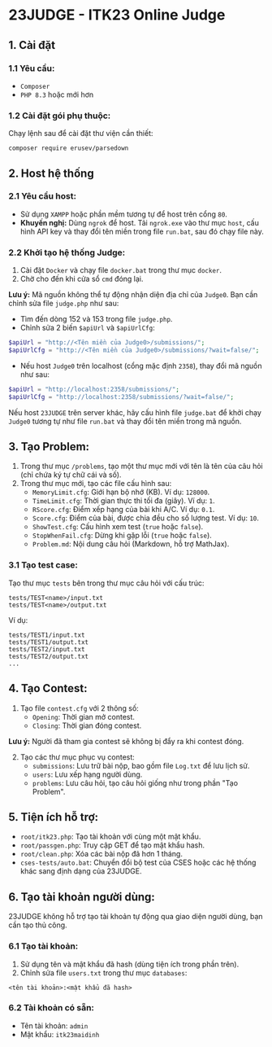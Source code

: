 # 23JUDGE - ITK23 Online Judge

## 1. Cài đặt
### 1.1 Yêu cầu:
- `Composer`
- `PHP 8.3` hoặc mới hơn

### 1.2 Cài đặt gói phụ thuộc:
Chạy lệnh sau để cài đặt thư viện cần thiết:
```
composer require erusev/parsedown
```

## 2. Host hệ thống
### 2.1 Yêu cầu host:
- Sử dụng `XAMPP` hoặc phần mềm tương tự để host trên cổng `80`.
- **Khuyến nghị:** Dùng `ngrok` để host. Tải `ngrok.exe` vào thư mục `host`, cấu hình API key và thay đổi tên miền trong file `run.bat`, sau đó chạy file này.

### 2.2 Khởi tạo hệ thống Judge:
1. Cài đặt `Docker` và chạy file `docker.bat` trong thư mục `docker`.
2. Chờ cho đến khi cửa sổ `cmd` đóng lại.

**Lưu ý:** Mã nguồn không thể tự động nhận diện địa chỉ của `Judge0`. Bạn cần chỉnh sửa file `judge.php` như sau:
- Tìm đến dòng 152 và 153 trong file `judge.php`.
- Chỉnh sửa 2 biến `$apiUrl` và `$apiUrlCfg`:
```php
$apiUrl = "http://<Tên miền của Judge0>/submissions/";
$apiUrlCfg = "http://<Tên miền của Judge0>/submissions/?wait=false/";
```
- Nếu host `Judge0` trên localhost (cổng mặc định `2358`), thay đổi mã nguồn như sau:
```php
$apiUrl = "http://localhost:2358/submissions/";
$apiUrlCfg = "http://localhost:2358/submissions/?wait=false/";
```

Nếu host `23JUDGE` trên server khác, hãy cấu hình file `judge.bat` để khởi chạy `Judge0` tương tự như file `run.bat` và thay đổi tên miền trong mã nguồn.

## 3. Tạo Problem:
1. Trong thư mục `/problems`, tạo một thư mục mới với tên là tên của câu hỏi (chỉ chứa ký tự chữ cái và số).
2. Trong thư mục mới, tạo các file cấu hình sau:
   - `MemoryLimit.cfg`: Giới hạn bộ nhớ (KB). Ví dụ: `128000`.
   - `TimeLimit.cfg`: Thời gian thực thi tối đa (giây). Ví dụ: `1`.
   - `RScore.cfg`: Điểm xếp hạng của bài khi A/C. Ví dụ: `0.1`.
   - `Score.cfg`: Điểm của bài, được chia đều cho số lượng test. Ví dụ: `10`.
   - `ShowTest.cfg`: Cấu hình xem test (`true` hoặc `false`).
   - `StopWhenFail.cfg`: Dừng khi gặp lỗi (`true` hoặc `false`).
   - `Problem.md`: Nội dung câu hỏi (Markdown, hỗ trợ MathJax).

### 3.1 Tạo test case:
Tạo thư mục `tests` bên trong thư mục câu hỏi với cấu trúc:
```
tests/TEST<name>/input.txt
tests/TEST<name>/output.txt
```
Ví dụ:
```
tests/TEST1/input.txt
tests/TEST1/output.txt
tests/TEST2/input.txt
tests/TEST2/output.txt
...
```

## 4. Tạo Contest:
1. Tạo file `contest.cfg` với 2 thông số:
   - `Opening`: Thời gian mở contest.
   - `Closing`: Thời gian đóng contest.

**Lưu ý:** Người đã tham gia contest sẽ không bị đẩy ra khi contest đóng.

2. Tạo các thư mục phục vụ contest:
   - `submissions`: Lưu trữ bài nộp, bao gồm file `Log.txt` để lưu lịch sử.
   - `users`: Lưu xếp hạng người dùng.
   - `problems`: Lưu câu hỏi, tạo câu hỏi giống như trong phần "Tạo Problem".

## 5. Tiện ích hỗ trợ:
- `root/itk23.php`: Tạo tài khoản với cùng một mật khẩu.
- `root/passgen.php`: Truy cập GET để tạo mật khẩu hash.
- `root/clean.php`: Xóa các bài nộp đã hơn 1 tháng.
- `cses-tests/auto.bat`: Chuyển đổi bộ test của CSES hoặc các hệ thống khác sang định dạng của 23JUDGE.

## 6. Tạo tài khoản người dùng:
23JUDGE không hỗ trợ tạo tài khoản tự động qua giao diện người dùng, bạn cần tạo thủ công.

### 6.1 Tạo tài khoản:
1. Sử dụng tên và mật khẩu đã hash (dùng tiện ích trong phần trên).
2. Chỉnh sửa file `users.txt` trong thư mục `databases`:
```
<tên tài khoản>:<mật khẩu đã hash>
```

### 6.2 Tài khoản có sẵn:
- Tên tài khoản: `admin`
- Mật khẩu: `itk23maidinh`
